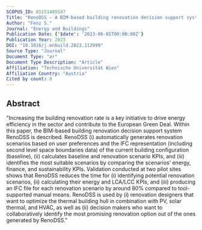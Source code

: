 ```yaml
---
SCOPUS_ID: 85151485587
Title: "RenoDSS – A BIM-based building renovation decision support system"
Author: "Fenz S."
Journal: "Energy and Buildings"
Publication Date: {'$date': '2023-06-01T00:00:00Z'}
Publication Year: 2023
DOI: "10.1016/j.enbuild.2023.112999"
Source Type: "Journal"
Document Type: "ar"
Document Type Description: "Article"
Affiliation: "Technische Universität Wien"
Affiliation Country: "Austria"
Cited by count: 0
---
```


## Abstract
"Increasing the building renovation rate is a key initiative to drive energy efficiency in the sector and contribute to the European Green Deal. Within this paper, the BIM-based building renovation decision support system RenoDSS is described. RenoDSS (i) automatically generates renovation scenarios based on user preferences and the IFC representation (including second level space boundaries data) of the current building configuration (baseline), (ii) calculates baseline and renovation scenario KPIs, and (iii) identifies the most suitable scenarios by comparing the scenarios’ energy, finance, and sustainability KPIs. Validation conducted at two pilot sites shows that RenoDSS reduces the time for (i) identifying potential renovation scenarios, (ii) calculating their energy and LCA/LCC KPIs, and (iii) producing an IFC file for each renovation scenario by around 80% compared to tool-supported manual means. RenoDSS is used by (i) renovation designers that want to optimize the thermal building hull in combination with PV, solar thermal, and HVAC, as well as (ii) decision makers who want to collaboratively identify the most promising renovation option out of the ones generated by RenoDSS."

